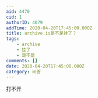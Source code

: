 ```yaml
---
aid: 4470
cid: 1
authorID: 4079
addTime: 2020-04-20T17:45:00.000Z
title: archive.is是不是挂了？
tags:
    - archive
    - 挂了
    - 是不是
comments: []
date: 2020-04-20T17:45:00.000Z
category: 问答
---
```


打不开
